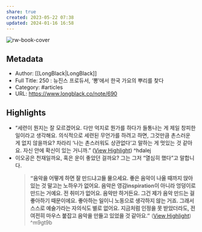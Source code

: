 ```yaml
---
share: true
created: 2023-05-22 07:38
updated: 2024-01-16 16:58
---
```



![rw-book-cover](https://longblack-contens.s3.ap-northeast-2.amazonaws.com/image/20230516/16841994672209ca9e0e05defbfea21cdeed941ec3.png)

## Metadata
- Author: [[LongBlack|LongBlack]]
- Full Title: 250 : 뉴진스 프로듀서, ‘뽕’에서 한국 가요의 뿌리를 찾다
- Category: #articles
- URL: https://www.longblack.co/note/690

## Highlights
- “세련이 뭔지는 잘 모르겠어요. 다만 억지로 뭔가를 하다가 들통나는 게 제일 창피한 일이라고 생각해요. 의식적으로 세련된 무언가를 하려고 하면, 그것만큼 촌스러운 게 없지 않을까요? 차라리 ‘나는 촌스러워도 상관없다’고 말하는 게 멋있는 것 같아요. 자신 안에 확신이 있는 거니까.” ([View Highlight](https://read.readwise.io/read/01h0satazhwhtz5dfdj7re4wbg)) ^hdalej
- 이오공은 천재일까요, 혹은 운이 좋았던 걸까요? 그는 그저 “열심히 했다”고 말합니다.
  > **“음악을 어떻게 하면 잘 만드냐고들 물으세요. 좋은 음악이 나올 때까지 앉아있는 것 말고는 노하우가 없어요. 음악은 영감inspiration이 아니라 엉덩이로 만드는 거예요. 전 취미가 없어요. 음악만 하거든요. 그건 제가 음악 만드는 걸 좋아하기 때문이에요. 좋아하는 일이니 노동으로 생각하지 않는 거죠. 그래서 스스로 예술가라는 자의식도 별로 없어요. 지금처럼 인정을 못 받았더라도, 전 여전히 마우스 붙잡고 음악을 만들고 있었을 것 같아요.”** ([View Highlight](https://read.readwise.io/read/01h0sawn5sazc145a8h4nh7m92)) ^m9gt9b
